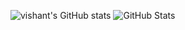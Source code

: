 ![vishant's GitHub stats](https://github-readme-stats.vercel.app/api?username=vishantrathi&show=reviews,discussions_started,discussions_answered,prs_merged,prs_merged_percentage)
![GitHub Stats](https://streak-stats.demolab.com?user=vishantrathi&theme=default&hide_border=true)
